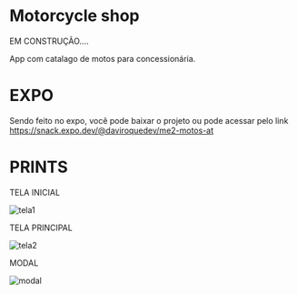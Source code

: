 # Motorcycle shop

<p>EM CONSTRUÇÃO....</p>
App com catalago de motos para concessionária.

# EXPO

Sendo feito no expo, você pode baixar o projeto ou pode acessar pelo link https://snack.expo.dev/@daviroquedev/me2-motos-at

# PRINTS
<p>TELA INICIAL</p>

![tela1](https://user-images.githubusercontent.com/101668192/176564118-797f1623-3849-4929-998e-01a36f6bf1e9.jpg)

<p>TELA PRINCIPAL</p>

![tela2](https://user-images.githubusercontent.com/101668192/176564123-b87517c4-1ba6-4437-a717-8b484e510a8f.jpg)

<p>MODAL</p>

![modal](https://user-images.githubusercontent.com/101668192/176564131-5520d2a7-3494-4bd9-9187-663ffe9959eb.jpg)
